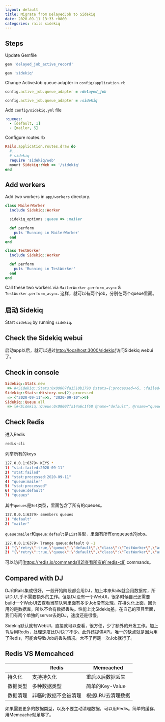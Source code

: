 ```yaml
---
layout: default
title: Migrate from DelayedJob to Sidekiq
date: 2020-09-11 13:33 +0800
categories: rails sidekiq
---
```



## Steps

Update Gemfile

```ruby
gem 'delayed_job_active_record'
```

```ruby
gem 'sidekiq'
```

Change ActiveJob queue adapter in `config/application.rb`

```ruby
config.active_job.queue_adapter = :delayed_job
```

```ruby
config.active_job.queue_adapter = :sidekiq
```

Add `config/sidekiq.yml` file

```yml
:queues:
  - [default, 1]
  - [mailer, 5]
```

Configure routes.rb

```ruby
Rails.application.routes.draw do
  #...
  # sidekiq
  require 'sidekiq/web'
  mount Sidekiq::Web => '/sidekiq'
end
```

## Add workers

Add two workers in `app/workers` directory.

```ruby
class MailerWorker
  include Sidekiq::Worker

  sidekiq_options :queue => :mailer

  def perform
    puts 'Running in MailerWorker'
  end
end
```

```ruby
class TestWorker
  include Sidekiq::Worker

  def perform
    puts 'Running in TestWorker'
  end
end
```

Call these two workers via `MailerWorker.perform_async` & `TestWorker.perform_async`. 这样，就可以有两个job，分别在两个queue里面。


## 启动 Sidekiq

Start `sidekiq` by running `sidekiq`.

## Check the Sidekiq webui

启动app以后，就可以通过[http://localhost:3000/sidekiq/][1]访问Sidekiq webui了。


## Check in console

```ruby
Sidekiq::Stats.new
 => #<Sidekiq::Stats:0x00007fa1518b1790 @stats={:processed=>5, :failed=>0, :scheduled_size=>0, :retry_size=>0, :dead_size=>0, :processes_size=>0, :default_queue_latency=>23.061033964157104, :workers_size=>0, :enqueued=>2}>
Sidekiq::Stats::History.new(2).processed
 => {"2020-09-11"=>5, "2020-09-10"=>0}
Sidekiq::Queue.all
 => [#<Sidekiq::Queue:0x00007fa14a6c1f68 @name="default", @rname="queue:default">, #<Sidekiq::Queue:0x00007fa14a6c1ea0 @name="mailer", @rname="queue:mailer">]
```

## Check Redis

进入Redis

```bash
redis-cli
```

列举所有的keys

```bash
127.0.0.1:6379> KEYS *
1) "stat:failed:2020-09-11"
2) "stat:failed"
3) "stat:processed:2020-09-11"
4) "queue:mailer"
5) "stat:processed"
6) "queue:default"
7) "queues"
```

其中`queues`是`Set`类型，里面包含了所有的queues。

```bash
127.0.0.1:6379> smembers queues
1) "default"
2) "mailer"
```

`queue:mailer`和`queue:default`是`List`类型，里面有所有enqueued的jobs。

```bash
127.0.0.1:6379> lrange queue:default 0 -1
1) "{\"retry\":true,\"queue\":\"default\",\"class\":\"TestWorker\",\"args\":[],\"jid\":\"881e52743188bd352b604d8c\",\"created_at\":1599802279.164949,\"enqueued_at\":1599802279.165004}"
2) "{\"retry\":true,\"queue\":\"default\",\"class\":\"TestWorker\",\"args\":[],\"jid\":\"595f08b0229eec7c1a211aa8\",\"created_at\":1599800764.4104939,\"enqueued_at\":1599800764.410542}"
```

可以访问[https://redis.io/commands][2]查看所有的`redis-cli` commands。


## Compared with DJ

DJ和Rails集成很好，一般开始阶段都会用DJ，加上本来Rails就会用数据库，所以DJ几乎不需要额外的工作。但是DJ没有一个WebUI，很多时候自己还需要build一个WebUI去查看当前队列里面有多少Job没有处理。在持久化上面，因为用的是数据库，所以不会有数据丢失。性能上比Sidekiq差。在自己的项目里面，我们有两个单独的server去跑DJ，速度还是很慢。

Sidekiq默认就有WebUI，直接就可以查看，很方便，少了额外的开发工作。加上背后用Redis，处理速度比DJ快了不少。此外还提供API。唯一的缺点就是因为用了Redis，可能会导致Job的丢失情况。大不了再跑一次Job就行了。

## Redis VS Memcahced

|   |Redis|Memcached|
|---|---|---|
|持久化|支持持久化|重启以后数据丢失|
|数据类型|多种数据类型|简单的Key-Value|
|数据清理|非临时数据不会被清理|根据LRU去清理数据|

如果需要更多的数据类型，以及不要主动清理数据，可以用Redis。简单的缓存，用Memcache就足够了。



[1]: http://localhost:3000/sidekiq/
[2]: https://redis.io/commands

